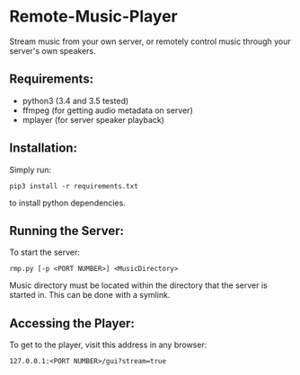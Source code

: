 # Remote-Music-Player

Stream music from your own server, or remotely control music through your server's own speakers.

## Requirements:
- python3 (3.4 and 3.5 tested)
- ffmpeg (for getting audio metadata on server)
- mplayer (for server speaker playback)

## Installation:
Simply run:

`pip3 install -r requirements.txt`

to install python dependencies.

## Running the Server:
To start the server:

`rmp.py [-p <PORT NUMBER>] <MusicDirectory>`

Music directory must be located within the directory that the server is started in. This can be done with a symlink.

## Accessing the Player:

To get to the player, visit this address in any browser:

`127.0.0.1:<PORT NUMBER>/gui?stream=true`


